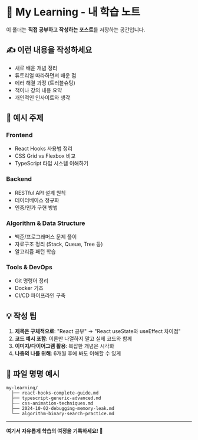 # 📖 My Learning - 내 학습 노트

이 폴더는 **직접 공부하고 작성하는 포스트**를 저장하는 공간입니다.

## ✍️ 이런 내용을 작성하세요

- 새로 배운 개념 정리
- 튜토리얼 따라하면서 배운 점
- 에러 해결 과정 (트러블슈팅)
- 책이나 강의 내용 요약
- 개인적인 인사이트와 생각

## 📝 예시 주제

### Frontend

- React Hooks 사용법 정리
- CSS Grid vs Flexbox 비교
- TypeScript 타입 시스템 이해하기

### Backend

- RESTful API 설계 원칙
- 데이터베이스 정규화
- 인증/인가 구현 방법

### Algorithm & Data Structure

- 백준/프로그래머스 문제 풀이
- 자료구조 정리 (Stack, Queue, Tree 등)
- 알고리즘 패턴 학습

### Tools & DevOps

- Git 명령어 정리
- Docker 기초
- CI/CD 파이프라인 구축

## 💡 작성 팁

1. **제목은 구체적으로**: "React 공부" → "React useState와 useEffect 차이점"
2. **코드 예시 포함**: 이론만 나열하지 말고 실제 코드와 함께
3. **이미지/다이어그램 활용**: 복잡한 개념은 시각화
4. **나중의 나를 위해**: 6개월 후에 봐도 이해할 수 있게

## 📂 파일 명명 예시

```
my-learning/
  ├── react-hooks-complete-guide.md
  ├── typescript-generic-advanced.md
  ├── css-animation-techniques.md
  ├── 2024-10-02-debugging-memory-leak.md
  └── algorithm-binary-search-practice.md
```

---

**여기서 자유롭게 학습의 여정을 기록하세요! 🚀**
